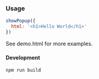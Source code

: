 ### Usage
```js
showPopup({
  html: '<h1>Hello World</h1>'
})
```

See demo.html for more examples.

#### Development

```
npm run build
```
